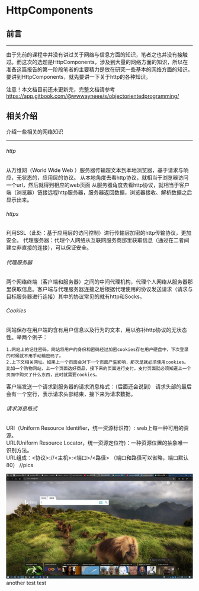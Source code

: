 # HttpComponents

## 前言
---

由于先前的课程中并没有讲过关于网络与信息方面的知识，笔者之也并没有接触过。而这次的选题是HttpComponents，涉及到大量的网络方面的知识，所以在准备这篇报告的第一阶段笔者的主要精力是放在研究一些基本的网络方面的知识。要讲到HttpComponents，就先要讲一下关于http的各种知识。

注意！本文档目前还未更新完，完整文档请参考 https://app.gitbook.com/@wwwayneee/s/objectorientedprogramming/

## 相关介绍
介绍一些相关的网络知识  

---

###### http
从万维网（World Wide Web ）服务器传输超文本到本地浏览器，基于请求与响应，无状态的，应用层的协议。
从本地角度去看http协议，就相当于浏览器访问一个url，然后就得到相应的web页面
从服务器角度去看http协议，就相当于客户端（浏览器）链接远程http服务器，服务器返回数据，浏览器接收、解析数据之后显示出来。
###### https
利用SSL（此处：基于应用层的访问控制）进行传输层加密的http传输协议，更加安全。 
代理服务器：代理个人网络从互联网服务商那里获取信息（通过在二者间建立非直接的连接），可以保证安全。
###### 代理服务器
两个网络终端（客户端和服务器）之间的中间代理机构，代理个人网络从服务器那里获取信息。客户端与代理服务器连接之后根据代理使用的协议发送请求（请求与目标服务器进行连接）其中的协议常见的就有http和Socks。
###### Cookies
网站保存在用户端的含有用户信息以及行为的文本，用以弥补http协议的无状态性。举两个例子：  

	1.网站上的记住密码。网站将用户的身份和密码经过加密cookies存在用户硬盘中，下次登录的时候就不用手动输密码了。
	2.上下文相关网址。如果上一个页面会对下一个页面产生影响，那次是就必须使用cookies。比如一个购物网站，上一个页面选好商品，接下来的页面进行支付，支付页面就必须知道上一个页面中购买了什么东西，此时就需要cookies。

客户端发送一个请求到服务器的请求消息格式：（后面还会说到） 请求头部的最后会有一个空行，表示请求头部结束，接下来为请求数据。  


###### 请求消息格式

URI（Uniform Resource Identifier，统一资源标识符）: web上每一种可用的资源。  
URL(Uniform Resource Locator，统一资源定位符)：一种资源位置的抽象唯一识别方法。  
URL组成：<协议>://<主机>:<端口>/<路径> （端口和路径可以省略，端口默认80）
//pics


![just test](https://raw.githubusercontent.com/wwwayneee/Java/master/Report/pics/1.png)
another test
test